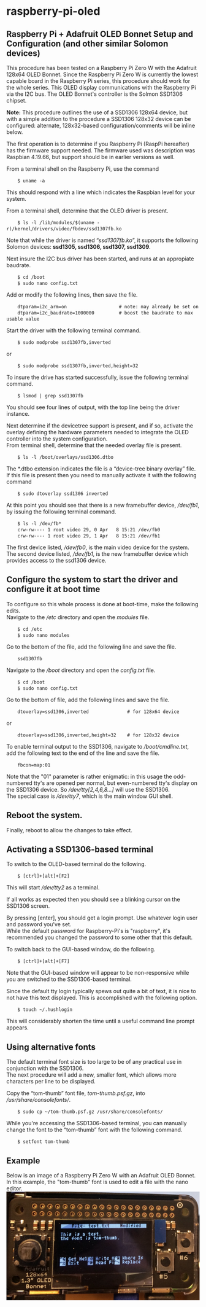 # raspberry-pi-oled
## Raspberry Pi + Adafruit OLED Bonnet Setup and Configuration (and other similar Solomon devices)

This procedure has been tested on a Raspberry Pi Zero W with the Adafruit 128x64 OLED Bonnet.  Since the Raspberry Pi Zero W is currently the lowest capable board in the Raspberry Pi series, this procedure should work for the whole series.  This OLED display communications with the Raspberry Pi via the I2C bus.  The OLED Bonnet's controller is the Solmon SSD1306 chipset.  

**Note:** This procedure outlines the use of a SSD1306 128x64 device, but with a simple addition to the procedure a SSD1306 128x32 device can be configured: alternate, 128x32-based configuration/comments will be inline below.
  
The first operation is to determine if you Raspberry Pi (RaspPi hereafter) has the firmware support needed.  The firmware used was description was Raspbian 4.19.66, but support should be in earlier versions as well.  

From a terminal shell on the Raspberry Pi, use the command 
```
	$ uname -a
```
This should respond with a line which indicates the Raspbian level for your system.
  
From a terminal shell, determine that the OLED driver is present.
```
	$ ls -l /lib/modules/$(uname -r)/kernel/drivers/video/fbdev/ssd1307fb.ko
```
Note that while the driver is named “*ssd1307fb.ko*”, it supports the following Solomon devices:  **ssd1305, ssd1306, ssd1307, ssd1309**.  
  
Next insure the I2C bus driver has been started, and runs at an appropiate baudrate.
```
	$ cd /boot
	$ sudo nano config.txt
```
Add or modify the following lines, then save the file.
```
	dtparam=i2c_arm=on                   # note: may already be set on
	dtparam=i2c_baudrate=1000000         # boost the baudrate to max usable value
```
Start the driver with the following terminal command.
```
	$ sudo modprobe ssd1307fb,inverted
```
or
```
	$ sudo modprobe ssd1307fb,inverted,height=32
```

To insure the drive has started successfully, issue the following terminal command.
```
	$ lsmod | grep ssd1307fb
```
You should see four lines of output, with the top line being the driver instance.  

Next determine if the devicetree support is present, and if so, activate the overlay defining the hardware parameters needed to integrate the OLED controller into the system configuration.  
From terminal shell, determine that the needed overlay file is present.
```
 	$ ls -l /boot/overlays/ssd1306.dtbo
```
The *.dtbo extension indicates the file is a “device-tree binary overlay” file.
If this file is present then you need to manually activate it with the following command
```
	$ sudo dtoverlay ssd1306 inverted
```
At this point you should see that there is a new framebuffer device, */dev/fb1*, by issuing the following terminal command.
```
	$ ls -l /dev/fb*
	crw-rw---- 1 root video 29, 0 Apr   8 15:21 /dev/fb0
	crw-rw---- 1 root video 29, 1 Apr   8 15:21 /dev/fb1
```
The first device listed, */dev/fb0*, is the main video device for the system.  
The second device listed, */dev/fb1*, is the new framebuffer device which provides access to the ssd1306 device.

## Configure the system to start the driver and configure it at boot time
To configure so this whole process is done at boot-time, make the following edits.  
Navigate to the */etc* directory and open the *modules* file.
```
	$ cd /etc
	$ sudo nano modules
```
Go to the bottom of the file, add the following line and save the file.
```
	ssd1307fb
```
Navigate to the */boot* directory and open the *config.txt* file.
```
	$ cd /boot
	$ sudo nano config.txt
```
Go to the bottom of file, add the following lines and save the file.
```
	dtoverlay=ssd1306,inverted              # for 128x64 device
```
or 
```
	dtoverlay=ssd1306,inverted,height=32    # for 128x32 device
```

To enable terminal output to the SSD1306, navigate to */boot/cmdline.txt*, add the following text to the end of the line and save the file.
```
	fbcon=map:01
```
Note that the "01" parameter is rather enigmatic: in this usage the odd-numbered tty's are opened per normal, but even-numbered tty's display on the SSD1306 device. So */dev/tty[2,4,6,8...]* will use the SSD1306.  
The special case is */dev/tty7*, which is the main window GUI shell.

## Reboot the system.
Finally, reboot to allow the changes to take effect.


## Activating a SSD1306-based terminal
To switch to the OLED-based terminal do the following.
```
	$ [ctrl]+[alt]+[F2]
```
This will start */dev/tty2* as a terminal.  

If all works as expected then you should see a blinking cursor on the SSD1306 screen.  

By pressing [enter], you should get a login prompt.  Use whatever login user and password you've set.  
While the default password for Raspberry-Pi's is "raspberry", it's recommended you changed the password to some other that this default.  

To switch back to the GUI-based window, do the following.
```
	$ [ctrl]+[alt]+[F7]
```
Note that the GUI-based window will appear to be non-responsive while you are switched to the SSD1306-based terminal.  

Since the default tty login typically spews out quite a bit of text, it is nice to not have this text displayed.  This is accomplished with the following option.
```
	$ touch ~/.hushlogin
```
This will considerably shorten the time until a useful command line prompt appears.  

## Using alternative fonts
The default terminal font size is too large to be of any practical use in conjunction with the SSD1306.  
The next procedure will add a new, smaller font, which allows more characters per line to be displayed.  
 
Copy the “tom-thumb” font file, *tom-thumb.psf.gz*, into */usr/share/consolefonts/*.
```
	$ sudo cp ~/tom-thumb.psf.gz /usr/share/consolefonts/
```

While you're accessing the SSD1306-based terminal, you can manually change the font to the “tom-thumb” font with the following command.
```
	$ setfont tom-thumb
```
## Example 
Below is an image of a Raspberry Pi Zero W with an Adafruit OLED Bonnet.  
In this example, the "tom-thumb" font is used to edit a file with the nano editor.  
![Adafruit OLED Bonnet + Tom-Thumb font](https://github.com/foldedtoad/raspberry-pi-oled/blob/master/Adafruit_OLED_Bonnet.jpg)

